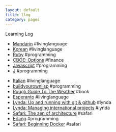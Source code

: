 ```yaml
---
layout: default
title: llog
category: pages
---
```


Learning Log

   * [Mandarin](mandarin.html) #livinglanguage
   * [Korean](korean.html) #livinglanguage
   * [Ruby](ruby.html) #programming
   * [CBOE: Options](cboe.html) #finance
   * [Javascript](javascript.html) #programming
   * [J](j.html) #programming
<!--   * [Coursera: Financial Engineering and Risk Management Part I](fineng_riskmgmt_1.html) #finance -->
   * [Italian](italian.html) #livinglanguage
   * [buildyourownlisp](buildyourownlisp.html) #programming
   * [Rough Guide To The Weather](book_rough-guide-to-the-weather.html) #book
   * [Esperanto](esperanto.html) #livinglanguage
   * [Lynda: Up and running with git & github](lynda-up_and_running_with_git_and_github.html) #lynda
   * [Lynda: Managing international projects](lynda-managing_international_projects.html) #lynda
   * [Safari: The zen of architecture](safari-the_zen_of_architecture.html) #safari
   * [Erlang](erlang.html) #programming
   * [Safari: Beginning Docker](safari-beginning_docker.html) #safari
